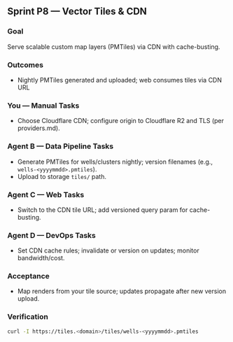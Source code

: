 ## Sprint P8 — Vector Tiles & CDN

### Goal
Serve scalable custom map layers (PMTiles) via CDN with cache-busting.

### Outcomes
- Nightly PMTiles generated and uploaded; web consumes tiles via CDN URL

### You — Manual Tasks
- Choose Cloudflare CDN; configure origin to Cloudflare R2 and TLS (per providers.md).

### Agent B — Data Pipeline Tasks
- Generate PMTiles for wells/clusters nightly; version filenames (e.g., `wells-<yyyymmdd>.pmtiles`).
- Upload to storage `tiles/` path.

### Agent C — Web Tasks
- Switch to the CDN tile URL; add versioned query param for cache-busting.

### Agent D — DevOps Tasks
- Set CDN cache rules; invalidate or version on updates; monitor bandwidth/cost.

### Acceptance
- Map renders from your tile source; updates propagate after new version upload.

### Verification
```bash
curl -I https://tiles.<domain>/tiles/wells-<yyyymmdd>.pmtiles
```


